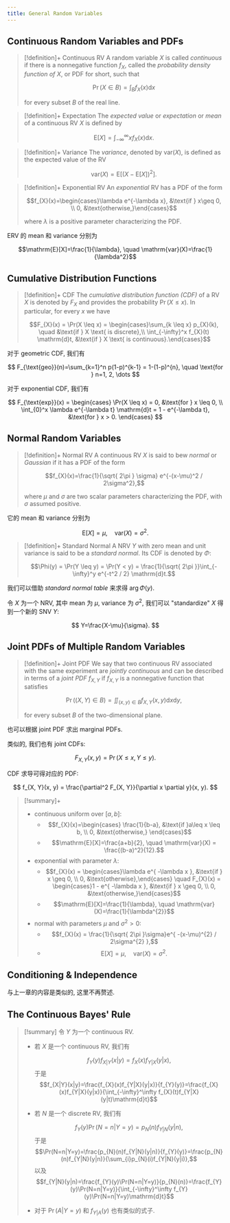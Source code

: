 ```yaml
---
title: General Random Variables
---
```

## Continuous Random Variables and PDFs

> [!definition]+ Continuous RV
> A random variable $X$ is called *continuous* if there is a nonnegative function $f_{X}$, called the *probability density function of $X$*, or PDF for short, such that
> 
> $$\Pr(X \in B)=\int_{B} f_{X}(x) \mathrm{d}x$$
> 
> for every subset $B$ of the real line.

> [!definition]+ Expectation
> The *expected value* or *expectation* or *mean* of a continuous RV $X$ is defined by
> 
> $$\mathrm{E}[X]=\int_{-\infty}^{\infty} xf_{X}(x) \mathrm{d}x.$$

> [!definition]+ Variance
> The *variance*, denoted by $\mathrm{var}(X)$, is defined as the expected value of the RV
> 
> $$\mathrm{var}(X)=\mathrm{E}[(X-\mathrm{E}[X])^2].$$

> [!definition]+ Exponential RV
> An *exponential* RV has a PDF of the form
> 
> $$f_{X}(x)=\begin{cases}\lambda e^{-\lambda x}, &\text{if } x\geq 0, \\ 0, &\text{otherwise,}\end{cases}$$
> 
> where $\lambda$ is a positive parameter characterizing the PDF.

ERV 的 mean 和 variance 分别为

$$\mathrm{E}[X]=\frac{1}{\lambda}, \quad \mathrm{var}(X)=\frac{1}{\lambda^2}$$

## Cumulative Distribution Functions

> [!definition]+ CDF
> The *cumulative distribution function (CDF)* of a RV $X$ is denoted by $F_{X}$ and provides the probability $\Pr(X \leq x)$. In particular, for every $x$ we have
> 
> $$F_{X}(x) = \Pr(X \leq x) = \begin{cases}\sum_{k \leq x} p_{X}(k), \quad &\text{if } X \text{ is discrete},\\ \int_{-\infty}^x f_{X}(t) \mathrm{d}t, &\text{if } X \text{ is continuous}.\end{cases}$$

对于 geometric CDF, 我们有

$$
F_{\text{geo}}(n)=\sum_{k=1}^n p(1-p)^{k-1} = 1-(1-p)^{n}, \quad \text{for } n=1, 2, \dots
$$

对于 exponential CDF, 我们有

$$
F_{\text{exp}}(x) = \begin{cases}
\Pr(X \leq x) = 0, &\text{for } x \leq 0, \\
\int_{0}^x \lambda e^{-\lambda t} \mathrm{d}t = 1 - e^{-\lambda t}, &\text{for } x > 0.
\end{cases}
$$

## Normal Random Variables

> [!definition]+ Normal RV
> A continuous RV $X$ is said to bew *normal* or *Gaussian* if it has a PDF of the form
> 
> $$f_{X}(x)=\frac{1}{\sqrt{ 2\pi } \sigma} e^{-(x-\mu)^2 / 2\sigma^2},$$
> 
> where $\mu$ and $\sigma$ are two scalar parameters characterizing the PDF, with $\sigma$ assumed positive.

它的 mean 和 variance 分别为

$$
\mathrm{E}[X]=\mu, \quad \mathrm{var}(X)=\sigma^{2}.
$$

> [!definition]+ Standard Normal
> A NRV $Y$ with zero mean and unit variance is said to be a *standard normal*. Its CDF is denoted by $\Phi$:
> 
> $$\Phi(y) = \Pr(Y \leq y) = \Pr(Y < y) = \frac{1}{\sqrt{ 2\pi }}\int_{-\infty}^y e^{-t^2 / 2} \mathrm{d}t.$$

我们可以借助 *standard normal table* 来求得 $\arg \Phi(y)$.

令 $X$ 为一个 NRV, 其中 mean 为 $\mu$, variance 为 $\sigma^2$, 我们可以 "standardize" $X$ 得到一个新的 SNV $Y$:

$$
Y=\frac{X-\mu}{\sigma}.
$$

## Joint PDFs of Multiple Random Variables

> [!definition]+ Joint PDF
> We say that two continuous RV associated with the same experiment are *jointly continuous* and can be described in terms of a *joint PDF* $f_{X, Y}$  if $f_{X, Y}$ is a nonnegative function that satisfies
> 
> $$\Pr((X, Y) \in B) = \iint_{(x, y) \in B} f_{X, Y}(x, y) \mathrm{d}x\mathrm{d}y,$$
> 
> for every subset $B$ of the two-dimensional plane.

也可以根据 joint PDF 求出 marginal PDFs.

类似的, 我们也有 joint CDFs:

$$
F_{X, Y}(x, y) = \Pr(X \leq x, Y \leq y).
$$

CDF 求导可得对应的 PDF:

$$
f_{X, Y}(x, y) = \frac{\partial^2 F_{X, Y}}{\partial x \partial y}(x, y). 
$$
> [!summary]+ 
> 
> - continuous uniform over $[a, b]$:
> 	- $$f_{X}(x)=\begin{cases} \frac{1}{b-a}, &\text{if }a\leq x \leq b, \\ 0, &\text{otherwise,} \end{cases}$$
> 	- $$\mathrm{E}[X]=\frac{a+b}{2}, \quad \mathrm{var}(X) = \frac{(b-a)^2}{12}.$$
> - exponential with parameter $\lambda$:
> 	- $$f_{X}(x) = \begin{cases}\lambda e^{ -\lambda x }, &\text{if } x \geq 0, \\ 0, &\text{otherwise},\end{cases} \quad F_{X}(x) = \begin{cases}1 - e^{ -\lambda x }, &\text{if } x \geq 0, \\ 0, &\text{otherwise,}\end{cases}$$
> 	- $$\mathrm{E}[X]=\frac{1}{\lambda}, \quad \mathrm{var}(X)=\frac{1}{\lambda^{2}}$$
> - normal with parameters $\mu$ and $\sigma^{2}>0$:
> 	- $$f_{X}(x) = \frac{1}{\sqrt{ 2\pi }\sigma}e^{ -(x-\mu)^{2} / 2\sigma^{2} },$$
> 	- $$\mathrm{E}[X]=\mu, \quad \mathrm{var}(X)=\sigma^{2}.$$

## Conditioning & Independence

与上一章的内容是类似的, 这里不再赘述.

## The Continuous Bayes' Rule

> [!summary] 
> 令 $Y$ 为一个 continuous RV.
> 
> - 若 $X$ 是一个 continuous RV, 我们有
>   
>   $$f_{Y}(y)f_{X | Y}(x | y) = f_{X}(x) f_{Y|X}(y|x),$$ 于是 $$f_{X|Y}(x|y)=\frac{f_{X}(x)f_{Y|X}(y|x)}{f_{Y}(y)}=\frac{f_{X}(x)f_{Y|X}(y|x)}{\int_{-\infty}^\infty f_{X}(t)f_{Y|X}(y|t)\mathrm{d}t}$$
> - 若 $N$ 是一个 discrete RV, 我们有 
>   
>   $$f_{Y}(y)\Pr(N=n|Y=y)=p_{N}(n)f_{Y|N}(y|n),$$ 于是 $$\Pr(N=n|Y=y)=\frac{p_{N}(n)f_{Y|N}(y|n)}{f_{Y}(y)}=\frac{p_{N}(n)f_{Y|N}(y|n)}{\sum_{i}p_{N}(i)f_{Y|N}(y|i)},$$ 以及 $$f_{Y|N}(y|n)=\frac{f_{Y}(y)\Pr(N=n|Y=y)}{p_{N}(n)}=\frac{f_{Y}(y)\Pr(N=n|Y=y)}{\int_{-\infty}^\infty f_{Y}(y)\Pr(N=n|Y=y)\mathrm{d}t}$$
> - 对于 $\Pr(A|Y=y)$ 和 $f_{Y|A}(y)$ 也有类似的式子.

